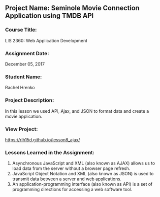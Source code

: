 ## Project Name:  Seminole Movie Connection Application using TMDB API

### Course Title:
LIS 2360:  Web Application Development

### Assignment Date:  
December 05, 2017

### Student Name:  
Rachel Hrenko

### Project Description:
In this lesson we used API, Ajax, and JSON to format data and create a movie application.

### View Project:
https://rlh15d.github.io/lesson8_ajax/

### Lessons Learned in the Assignment:
1. Asynchronous JavaScript and XML (also known as AJAX) allows us to load data from the server without a browser page refresh.
2. JavaScript Object Notation and XML (also known as JSON) is used to transmit data between a server and web applications.
3. An application-programming interface (also known as API) is a set of programming directions for accessing a web software tool.